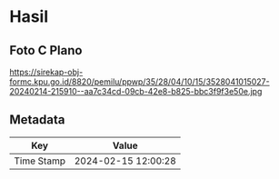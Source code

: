 # Hasil

## Foto C Plano

https://sirekap-obj-formc.kpu.go.id/8820/pemilu/ppwp/35/28/04/10/15/3528041015027-20240214-215910--aa7c34cd-09cb-42e8-b825-bbc3f9f3e50e.jpg


## Metadata

| Key        | Value               |
| ---------- | ------------------- |
| Time Stamp | 2024-02-15 12:00:28 |



